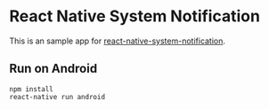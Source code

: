 # React Native System Notification

This is an sample app for [react-native-system-notification](https://github.com/Neson/react-native-system-notification).


## Run on Android

```
npm install
react-native run android
```
